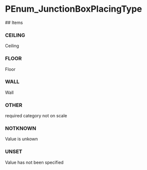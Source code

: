 # PEnum_JunctionBoxPlacingType

<!-- end of definition -->## Items

### CEILING
Ceiling

### FLOOR
Floor

### WALL
Wall

### OTHER
required category not on scale

### NOTKNOWN
Value is unkown

### UNSET
Value has not been specified
